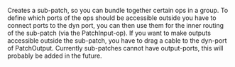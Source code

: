 Creates a sub-patch, so you can bundle together certain ops in a group. To define which ports of the ops should be accessible outside you have to connect ports to the dyn port, you can then use them for the inner routing of the sub-patch (via the PatchInput-op).
If you want to make outputs accessible outside the sub-patch, you have to drag a cable to the dyn-port of PatchOutput.
Currently sub-patches cannot have output-ports, this will probably be added in the future.

